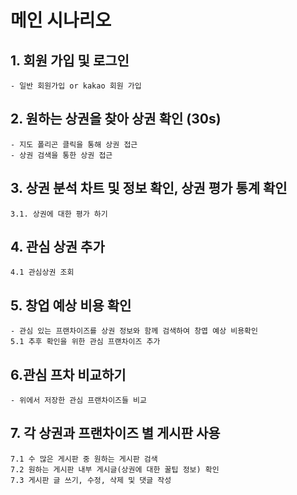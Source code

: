 # 메인 시나리오

## 1. 회원 가입 및 로그인
    - 일반 회원가입 or kakao 회원 가입
## 2. 원하는 상권을 찾아 상권 확인 (30s)
    - 지도 폴리곤 클릭을 통해 상권 접근
    - 상권 검색을 통한 상권 접근
## 3. 상권 분석 차트 및 정보 확인, 상권 평가 통계 확인
    3.1. 상권에 대한 평가 하기
## 4. 관심 상권 추가 
    4.1 관심상권 조회
## 5. 창업 예상 비용 확인
    - 관심 있는 프랜차이즈를 상권 정보와 함께 검색하여 창엽 예상 비용확인
    5.1 추후 확인을 위한 관심 프랜차이즈 추가
## 6.관심 프차 비교하기
    - 위에서 저장한 관심 프랜차이즈들 비교
## 7. 각 상권과 프랜차이즈 별 게시판 사용
    7.1 수 많은 게시판 중 원하는 게시판 검색
    7.2 원하는 게시판 내부 게시글(상권에 대한 꿀팁 정보) 확인
    7.3 게시판 글 쓰기, 수정, 삭제 및 댓글 작성
